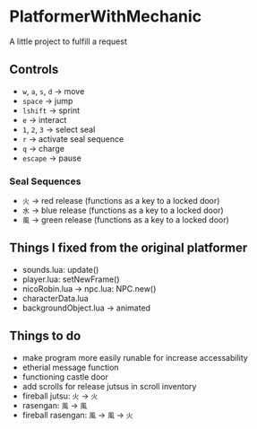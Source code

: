 # PlatformerWithMechanic
A little project to fulfill a request

## Controls
* ```w```, ```a```, ```s```, ```d``` -> move
* ```space``` -> jump
* ```lshift``` -> sprint
* ```e``` -> interact
* ```1```, ```2```, ```3``` -> select seal
* ```r``` -> activate seal sequence
* ```q``` -> charge
* ```escape``` -> pause

### Seal Sequences
* ```火``` -> red release (functions as a key to a locked door)
* ```水``` -> blue release (functions as a key to a locked door)
* ```風``` -> green release (functions as a key to a locked door)

## Things I fixed from the original platformer
* sounds.lua: update()
* player.lua: setNewFrame()
* nicoRobin.lua -> npc.lua: NPC.new()
* characterData.lua
* backgroundObject.lua -> animated

## Things to do
* make program more easily runable for increase accessability
* etherial message function
* functioning castle door
* add scrolls for release jutsus in scroll inventory
* fireball jutsu: ```火``` -> ```火```
* rasengan: ```風``` -> ```風```
* fireball rasengan: ```風``` -> ```風``` -> ```火```
